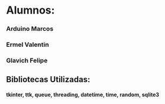 # Alumnos:
### Arduino Marcos
### Ermel Valentin
### Glavich Felipe


## Bibliotecas Utilizadas:
#### tkinter, ttk, queue, threading, datetime, time, random, sqlite3
